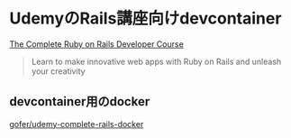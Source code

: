# UdemyのRails講座向けdevcontainer

[The Complete Ruby on Rails Developer Course](https://www.udemy.com/course/the-complete-ruby-on-rails-developer-course/)
> Learn to make innovative web apps with Ruby on Rails and unleash your creativity

## devcontainer用のdocker
[gofer/udemy-complete-rails-docker](https://github.com/gofer/udemy-complete-rails-docker)
